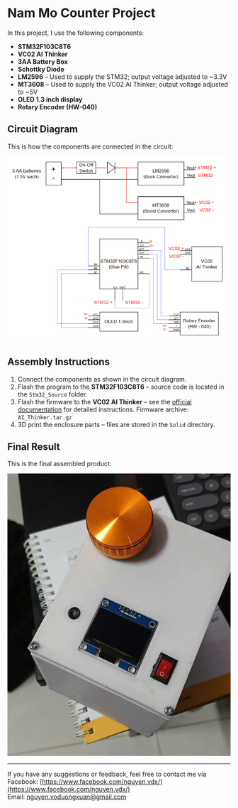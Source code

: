# Nam Mo Counter Project

In this project, I use the following components:

- **STM32F103C8T6**
- **VC02 AI Thinker**
- **3AA Battery Box**
- **Schottky Diode**
- **LM2596** – Used to supply the STM32; output voltage adjusted to ~3.3V
- **MT3608** – Used to supply the VC02 AI Thinker; output voltage adjusted to ~5V
- **OLED 1.3 inch display**
- **Rotary Encoder (HW-040)**

## Circuit Diagram

This is how the components are connected in the circuit:

![Circuit Diagram](./images/Circuit.png)

## Assembly Instructions

1. Connect the components as shown in the circuit diagram.
2. Flash the program to the **STM32F103C8T6** – source code is located in the `Stm32_Source` folder.
3. Flash the firmware to the **VC02 AI Thinker** – see the [official documentation](https://docs.ai-thinker.com/en/voice_module) for detailed instructions. Firmware archive: `AI_Thinker.tar.gz`
4. 3D print the enclosure parts – files are stored in the `Solid` directory.

## Final Result

This is the final assembled product:

![Final Result](./images/Result.jpg)

---

If you have any suggestions or feedback, feel free to contact me via  
Facebook: [https://www.facebook.com/nguyen.vdx/](https://www.facebook.com/nguyen.vdx/)  
Email: nguyen.voduongxuan@gmail.com